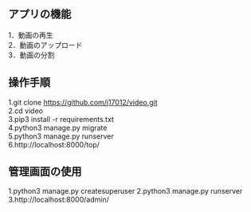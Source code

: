 ## アプリの機能  
1．動画の再生  
2．動画のアップロード  
3．動画の分割  

## 操作手順   
1.git clone https://github.com/j17012/video.git  
2.cd video  
3.pip3 install -r requirements.txt  
4.python3 manage.py migrate  
5.python3 manage.py runserver  
6.http://localhost:8000/top/  

## 管理画面の使用
1.python3 manage.py createsuperuser 
2.python3 manage.py runserver
3.http://localhost:8000/admin/
